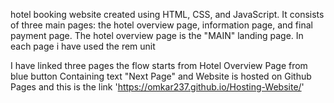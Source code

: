 hotel booking website created using HTML, CSS, and JavaScript. It consists of three main pages: 
the hotel overview page, information page, and final payment page. The hotel overview page is the "MAIN" landing page.
In each page i have used the rem unit


I have linked three pages the flow starts from Hotel Overview Page from blue button Containing text "Next Page" and Website is  hosted on Github Pages and this is the link
                                  'https://omkar237.github.io/Hosting-Website/'

                                    
